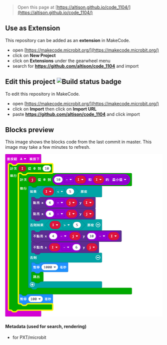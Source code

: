 
> Open this page at [https://altison.github.io/code_1104/](https://altison.github.io/code_1104/)

## Use as Extension

This repository can be added as an **extension** in MakeCode.

* open [https://makecode.microbit.org/](https://makecode.microbit.org/)
* click on **New Project**
* click on **Extensions** under the gearwheel menu
* search for **https://github.com/altison/code_1104** and import

## Edit this project ![Build status badge](https://github.com/altison/code_1104/workflows/MakeCode/badge.svg)

To edit this repository in MakeCode.

* open [https://makecode.microbit.org/](https://makecode.microbit.org/)
* click on **Import** then click on **Import URL**
* paste **https://github.com/altison/code_1104** and click import

## Blocks preview

This image shows the blocks code from the last commit in master.
This image may take a few minutes to refresh.

![A rendered view of the blocks](https://github.com/altison/code_1104/raw/master/.github/makecode/blocks.png)

#### Metadata (used for search, rendering)

* for PXT/microbit
<script src="https://makecode.com/gh-pages-embed.js"></script><script>makeCodeRender("{{ site.makecode.home_url }}", "{{ site.github.owner_name }}/{{ site.github.repository_name }}");</script>
